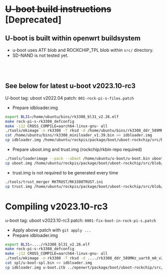 # ~~U-boot build instructions~~ [Deprecated]
## U-boot is built within openwrt buildsystem
- u-boot uses ATF blob and ROCKCHIP_TPL blob within `src/` directory.
- SD-NAND is not tested yet.
<br>

<br>

## See below for latest u-boot v2023.10-rc3
U-boot tag: uboot v2022.04
patch: `001-rock-pi-s-files.patch`

- Prepare idbloader.img

```bash
export BL31=/home/ubuntu/bins/rk3308_bl31_v2.26.elf
make rock-pi-s-rk3308_defconfig
make -j12 CROSS_COMPILE=aarch64-linux-gnu- all
./tools/mkimage -n rk3308 -T rksd -d /home/ubuntu/bins/rk3308_ddr_589MHz_uart0_m0_v2.06.bin idbloader.img 
cat /home/ubuntu/bins/rk3308_miniloader_v1.39.bin >> idbloader.img 
cp idbloader.img /home/ubuntu/rockpis/package/boot/uboot-rockchip/src/blob/
```


- Prepare uboot.img and trust.img (rockchip/rkbin repo required)

```bash
./tools/loaderimage --pack --uboot /home/ubuntu/u-boot/u-boot.bin uboot.img 0x00600000
cp uboot.img /home/ubuntu/rockpis/package/boot/uboot-rockchip/src/blob/
```

- trust.img is not required to be generated every time
```bash
./tools/trust_merger RKTRUST/RK3308TRUST.ini 
cp trust.img /home/ubuntu/rockpis/package/boot/uboot-rockchip/src/blob/
```

# Compiling v2023.10-rc3

u-boot tag: uboot v2023.10-rc3
patch: `0001-fix-boot-in-rock-pi-s.patch`


- Apply above patch with `git apply ...`
- Prepare idbloader.img

```bash
export BL31=..../rk3308_bl31_v2.26.elf
make rock-pi-s-rk3308_defconfig
make -j12 CROSS_COMPILE=aarch64-linux-gnu- all
./tools/mkimage -n rk3308 -T rksd -d ..../rk3308_ddr_589MHz_uart0_m0_v2.06.bin idbloader.img 
cat spl/u-boot-spl.bin >> idbloader.img
cp idbloader.img u-boot.itb ../openwrt/package/boot/uboot-rockchip/src/blob/
```